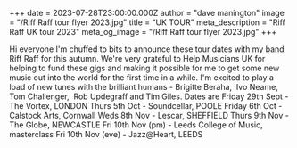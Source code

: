 +++
date = 2023-07-28T23:00:00.000Z
author = "dave manington"
image = "/Riff Raff tour flyer 2023.jpg"
title = "UK TOUR"
meta_description = "Riff Raff UK tour 2023"
meta_og_image = "/Riff Raff tour flyer 2023.jpg"
+++

Hi everyone
I'm chuffed to bits to announce these tour dates with my band Riff Raff for this autumn. We're very grateful to Help Musicians UK for helping to fund these gigs and making it possible for me to get some new music out into the world for the first time in a while. I'm excited to play a load of new tunes with the brilliant humans - Brigitte Beraha,  Ivo Neame,  Tom Challenger,  Rob Updegraff and Tim Giles.
Dates are
Friday 29th Sept - The Vortex, LONDON
Thurs 5th Oct - Soundcellar, POOLE
Friday 6th Oct - Calstock Arts, Cornwall
Weds 8th Nov - Lescar, SHEFFIELD
Thurs 9th Nov - The Globe, NEWCASTLE
Fri 10th Nov (pm) - Leeds College of Music, masterclass
Fri 10th Nov (eve) - Jazz@Heart, LEEDS
